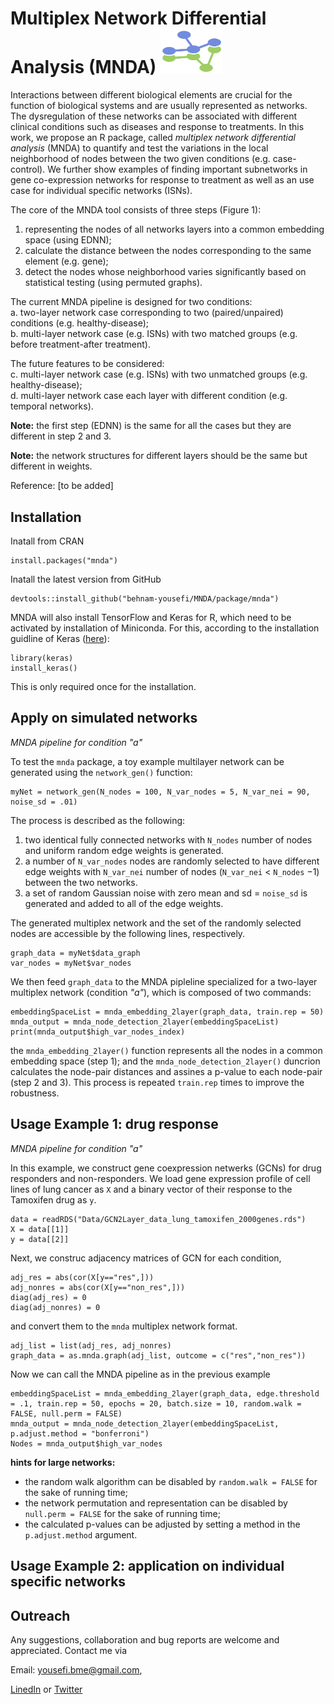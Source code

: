# Multiplex Network Differential Analysis (MNDA) <img width="100" alt="image" src="https://github.com/behnam-yousefi/MNDA/blob/master/Figures/MNDA_logo.png?raw=true">

Interactions between different biological elements are crucial for the function of biological systems and are usually represented as networks. The dysregulation of these networks can be associated with different clinical conditions such as diseases and response to treatments. In this work,  we propose an R package, called *multiplex network differential analysis* (MNDA) to quantify and test the variations in the local neighborhood of nodes between the two given conditions (e.g. case-control). We further show examples of finding important subnetworks in gene co-expression networks for response to treatment as well as an use case for individual specific networks (ISNs).

The core of the MNDA tool consists of three steps (Figure 1):
1. representing the nodes of all networks layers into a common embedding space (using EDNN);
2. calculate the distance between the nodes corresponding to the same element (e.g. gene);
3. detect the nodes whose neighborhood varies significantly based on statistical testing (using permuted graphs).

The current MNDA pipeline is designed for two conditions:\
a. two-layer network case corresponding to two (paired/unpaired) conditions (e.g. healthy-disease);\
b. multi-layer network case (e.g. ISNs) with two matched groups (e.g. before treatment-after treatment).

The future features to be considered:\
c. multi-layer network case (e.g. ISNs) with two unmatched groups (e.g. healthy-disease);\
d. multi-layer network case each layer with different condition (e.g. temporal networks).


**Note:** the first step (EDNN) is the same for all the cases but they are different in step 2 and 3.

**Note:** the network structures for different layers should be the same but different in weights.

Reference: [to be added]

## Installation
Inatall from CRAN
`````{R}
install.packages("mnda")
`````
Inatall the latest version from GitHub
`````{R}
devtools::install_github("behnam-yousefi/MNDA/package/mnda")
`````
MNDA will also install TensorFlow and Keras for R, which need to be activated by installation of Miniconda. For this, according to the installation guidline of Keras ([here](https://cran.r-project.org/web/packages/keras/vignettes/index.html)):
`````{R}
library(keras)
install_keras()
`````
This is only required once for the installation.

## Apply on simulated networks
*MNDA pipeline for condition "a"*

To test the ```mnda``` package, a toy example multilayer network can be generated using the ```network_gen()``` function:
`````{R}
myNet = network_gen(N_nodes = 100, N_var_nodes = 5, N_var_nei = 90, noise_sd = .01)
`````
The process is described as the following:
1. two identical fully connected networks with ```N_nodes``` number of nodes and uniform random edge weights is generated.
2. a number of ```N_var_nodes``` nodes are randomly selected to have different edge weights with ```N_var_nei``` number of nodes (```N_var_nei``` $<$ ```N_nodes``` $- 1$) between the two networks.
3. a set of random Gaussian noise with zero mean and sd = ```noise_sd``` is generated and added to all of the edge weights.

The generated multiplex network and the set of the randomly selected nodes are accessible by the following lines, respectively.
`````{R}
graph_data = myNet$data_graph
var_nodes = myNet$var_nodes
`````
We then feed ```graph_data``` to the MNDA pipleline specialized for a two-layer multiplex network (condition *"a"*), which is composed of two commands:
`````{R}
embeddingSpaceList = mnda_embedding_2layer(graph_data, train.rep = 50)
mnda_output = mnda_node_detection_2layer(embeddingSpaceList)
print(mnda_output$high_var_nodes_index)
`````
the ```mnda_embedding_2layer()``` function represents all the nodes in a common embedding space (step 1); and the ```mnda_node_detection_2layer()``` duncrion calculates the node-pair distances and assines a p-value to each node-pair (step 2 and 3). This process is repeated ```train.rep``` times to improve the robustness.

## Usage Example 1: drug response  
*MNDA pipeline for condition "a"*

In this example, we construct gene coexpression netwerks (GCNs) for drug responders and non-responders. We load gene expression profile of cell lines of lung cancer as ```X``` and a binary vector of their response to the Tamoxifen drug as ```y```.
`````{R}
data = readRDS("Data/GCN2Layer_data_lung_tamoxifen_2000genes.rds")
X = data[[1]]
y = data[[2]]
`````
Next, we construc adjacency matrices of GCN for each condition,
`````{R}
adj_res = abs(cor(X[y=="res",]))
adj_nonres = abs(cor(X[y=="non_res",]))
diag(adj_res) = 0
diag(adj_nonres) = 0
`````
and convert them to the ```mnda``` multiplex network format.
`````{R}
adj_list = list(adj_res, adj_nonres)
graph_data = as.mnda.graph(adj_list, outcome = c("res","non_res"))
`````
Now we can call the MNDA pipeline as in the previous example
`````{R}
embeddingSpaceList = mnda_embedding_2layer(graph_data, edge.threshold = .1, train.rep = 50, epochs = 20, batch.size = 10, random.walk = FALSE, null.perm = FALSE)
mnda_output = mnda_node_detection_2layer(embeddingSpaceList, p.adjust.method = "bonferroni")
Nodes = mnda_output$high_var_nodes
`````
**hints for large networks:** 
* the random walk algorithm can be disabled by ```random.walk = FALSE``` for the sake of running time;
* the network permutation and representation can be disabled by ```null.perm = FALSE``` for the sake of running time;
* the calculated p-values can be adjusted by setting a method in the ```p.adjust.method``` argument.

## Usage Example 2: application on individual specific networks


## Outreach
Any suggestions, collaboration and bug reports are welcome and appreciated.
Contact me via

Email: yousefi.bme@gmail.com,


[LinedIn](https://www.linkedin.com/in/behnam-yousefi-bme) or
[Twitter](https://twitter.com/behnam_bme)


